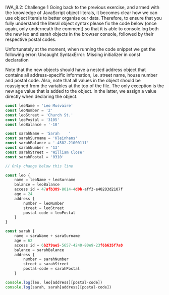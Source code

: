 IWA_8.2: Challenge 1
Going back to the previous exercise, and armed with the knowledge of JavaScript object literals, it becomes clear how we can use object literals to better organise our data. Therefore, to ensure that you fully understand the literal object syntax please fix the code below (once again, only underneath the comment) so that it is able to console.log both the new leo and sarah objects in the browser console, followed by their respective postal codes.

 

Unfortunately at the moment, when running the code snippet we get the following error: Uncaught SyntaxError: Missing initializer in const declaration

 

Note that the new objects should have a nested address object that contains all address-specific information, i.e. street name, house number and postal code. Also, note that all values in the object should be reassigned from the variables at the top of the file. The only exception is the new age value that is added to the object. In the latter, we assign a value directly when declaring the object.

 
``` js
const leoName = 'Leo Musvaire'
const leoNumber = '2'
const leoStreet = 'Church St.'
const leoPostal = '3105'
const leoBalance = '-10'

const sarahName = 'Sarah    '
const sarahSurname = 'Kleinhans'
const sarahBalance = '-4582.21000111'
const sarahNumber = '13'
const sarahStreet = 'William Close'
const sarahPostal = '0310'

// Only change below this line

const leo {
	name = leoName + leoSurname
	balance = leoBalance
	access id = 47afb389-8014-4d0b-aff3-e40203d2107f
	age = 24
	address {
		number = leoNumber
		street = leoStreet
		postal-code = leoPostal
	}
}

const sarah {
	name = saraName + saraSurname
	age = 62
	access id = 6b279ae5-5657-4240-80e9-23f6b635f7a8
	balance = sarahBalance
	address {
		number = sarahNumber
		street = sarahStreet
		postal-code = sarahPostal
	}

console.log(leo, leo[address][postal-code])
console.log(sarah, sarah[address][postal-code])
```